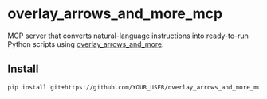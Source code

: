 # overlay_arrows_and_more_mcp

MCP server that converts natural-language instructions into ready-to-run Python scripts using [overlay_arrows_and_more](https://github.com/beuaaa/overlay_arrows_and_more).

## Install

```bash
pip install git+https://github.com/YOUR_USER/overlay_arrows_and_more_mcp.git
